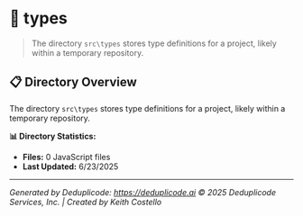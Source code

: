 # 📁 types

> The directory `src\types` stores type definitions for a project, likely within a temporary repository.

## 📋 Directory Overview

The directory `src\types` stores type definitions for a project, likely within a temporary repository.

**📊 Directory Statistics:**
- **Files:** 0 JavaScript files
- **Last Updated:** 6/23/2025

---

*Generated by Deduplicode: https://deduplicode.ai*
*© 2025 Deduplicode Services, Inc. | Created by Keith Costello*
